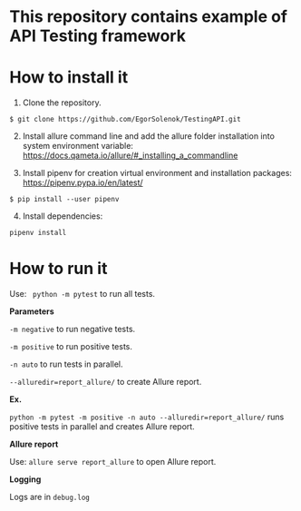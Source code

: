 # This repository contains example of API Testing framework


# How to install it

1) Clone the repository.

``$ git clone https://github.com/EgorSolenok/TestingAPI.git``

2) Install allure command line and add the allure folder installation into system environment variable: https://docs.qameta.io/allure/#_installing_a_commandline

3) Install pipenv for creation virtual environment and installation packages: https://pipenv.pypa.io/en/latest/  

``$ pip install --user pipenv``

4) Install dependencies:

``pipenv install``

# How to run it


Use: `` python -m pytest`` to run all tests.

**Parameters**

``-m negative`` to run negative tests.

``-m positive`` to run positive tests.

`` -n auto `` to run tests in parallel.

``--alluredir=report_allure/`` to create Allure report.

**Ex.**

``python -m pytest -m positive -n auto --alluredir=report_allure/`` runs positive tests in parallel and creates Allure report.

**Allure report**

Use: ``allure serve report_allure`` to open Allure report.

**Logging**

Logs are in ``debug.log``
